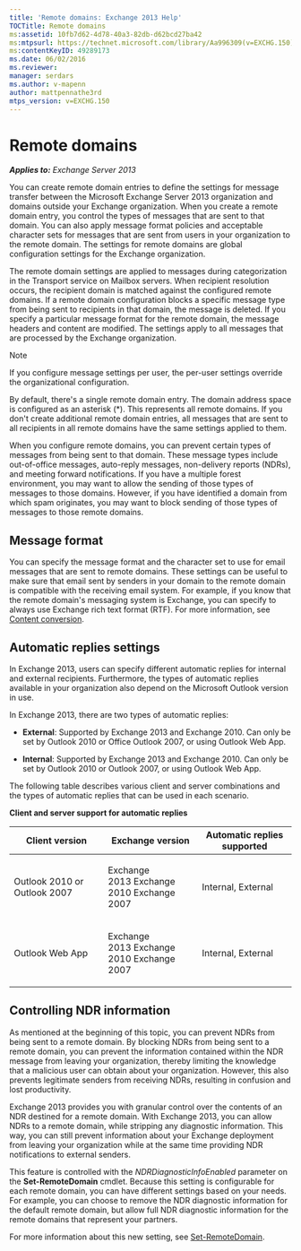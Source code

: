 ```yaml
---
title: 'Remote domains: Exchange 2013 Help'
TOCTitle: Remote domains
ms:assetid: 10fb7d62-4d78-40a3-82db-d62bcd27ba42
ms:mtpsurl: https://technet.microsoft.com/library/Aa996309(v=EXCHG.150)
ms:contentKeyID: 49289173
ms.date: 06/02/2016
ms.reviewer: 
manager: serdars
ms.author: v-mapenn
author: mattpennathe3rd
mtps_version: v=EXCHG.150
---
```


# Remote domains

_**Applies to:** Exchange Server 2013_

You can create remote domain entries to define the settings for message transfer between the Microsoft Exchange Server 2013 organization and domains outside your Exchange organization. When you create a remote domain entry, you control the types of messages that are sent to that domain. You can also apply message format policies and acceptable character sets for messages that are sent from users in your organization to the remote domain. The settings for remote domains are global configuration settings for the Exchange organization.

The remote domain settings are applied to messages during categorization in the Transport service on Mailbox servers. When recipient resolution occurs, the recipient domain is matched against the configured remote domains. If a remote domain configuration blocks a specific message type from being sent to recipients in that domain, the message is deleted. If you specify a particular message format for the remote domain, the message headers and content are modified. The settings apply to all messages that are processed by the Exchange organization.

> [!NOTE]
> If you configure message settings per user, the per-user settings override the organizational configuration.

By default, there's a single remote domain entry. The domain address space is configured as an asterisk (\*). This represents all remote domains. If you don't create additional remote domain entries, all messages that are sent to all recipients in all remote domains have the same settings applied to them.

When you configure remote domains, you can prevent certain types of messages from being sent to that domain. These message types include out-of-office messages, auto-reply messages, non-delivery reports (NDRs), and meeting forward notifications. If you have a multiple forest environment, you may want to allow the sending of those types of messages to those domains. However, if you have identified a domain from which spam originates, you may want to block sending of those types of messages to those remote domains.

## Message format

You can specify the message format and the character set to use for email messages that are sent to remote domains. These settings can be useful to make sure that email sent by senders in your domain to the remote domain is compatible with the receiving email system. For example, if you know that the remote domain's messaging system is Exchange, you can specify to always use Exchange rich text format (RTF). For more information, see [Content conversion](content-conversion-exchange-2013-help.md).

## Automatic replies settings

In Exchange 2013, users can specify different automatic replies for internal and external recipients. Furthermore, the types of automatic replies available in your organization also depend on the Microsoft Outlook version in use.

In Exchange 2013, there are two types of automatic replies:

- **External**: Supported by Exchange 2013 and Exchange 2010. Can only be set by Outlook 2010 or Office Outlook 2007, or using Outlook Web App.

- **Internal**: Supported by Exchange 2013 and Exchange 2010. Can only be set by Outlook 2010 or Outlook 2007, or using Outlook Web App.

The following table describes various client and server combinations and the types of automatic replies that can be used in each scenario.

**Client and server support for automatic replies**

<table>
<colgroup>
<col style="width: 33%" />
<col style="width: 33%" />
<col style="width: 33%" />
</colgroup>
<thead>
<tr class="header">
<th>Client version</th>
<th>Exchange version</th>
<th>Automatic replies supported</th>
</tr>
</thead>
<tbody>
<tr class="odd">
<td><p>Outlook 2010 or Outlook 2007</p></td>
<td><p>Exchange 2013 Exchange 2010 Exchange 2007</p></td>
<td><p>Internal, External</p></td>
</tr>
<tr class="even">
<td><p>Outlook Web App</p></td>
<td><p>Exchange 2013 Exchange 2010 Exchange 2007</p></td>
<td><p>Internal, External</p></td>
</tr>
</tbody>
</table>

## Controlling NDR information

As mentioned at the beginning of this topic, you can prevent NDRs from being sent to a remote domain. By blocking NDRs from being sent to a remote domain, you can prevent the information contained within the NDR message from leaving your organization, thereby limiting the knowledge that a malicious user can obtain about your organization. However, this also prevents legitimate senders from receiving NDRs, resulting in confusion and lost productivity.

Exchange 2013 provides you with granular control over the contents of an NDR destined for a remote domain. With Exchange 2013, you can allow NDRs to a remote domain, while stripping any diagnostic information. This way, you can still prevent information about your Exchange deployment from leaving your organization while at the same time providing NDR notifications to external senders.

This feature is controlled with the *NDRDiagnosticInfoEnabled* parameter on the **Set-RemoteDomain** cmdlet. Because this setting is configurable for each remote domain, you can have different settings based on your needs. For example, you can choose to remove the NDR diagnostic information for the default remote domain, but allow full NDR diagnostic information for the remote domains that represent your partners.

For more information about this new setting, see [Set-RemoteDomain](https://technet.microsoft.com/library/aa997857\(v=exchg.150\)).

